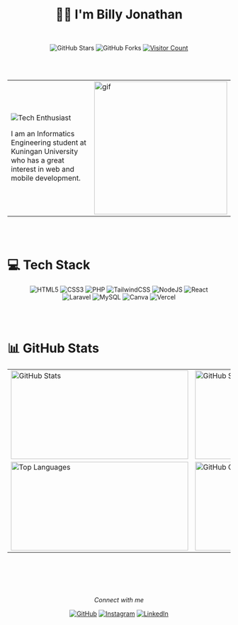 <h1 align="center">🏄‍♂ I'm Billy Jonathan</h1>
<br>
<div align="center">
  
![GitHub Stars](https://img.shields.io/github/stars/BillyJonathan29?style=for-the-badge&logo=github&logoColor=white)
![GitHub Forks](https://img.shields.io/github/followers/BillyJonathan29?style=for-the-badge&logo=github&logoColor=white)
[![Visitor Count](https://img.shields.io/badge/Visitors%20Count-172%2B-%23FF5733?style=for-the-badge&logo=github&logoColor=white)](https://visitcount.itsvg.in)
</div>
<br>
<br>
<table>
  <tr>
    <td style="vertical-align: middle; width: 60%;">

  ![Tech Enthusiast](https://img.shields.io/badge/Tech%20Enthusiast-%2300C4CC?style=for-the-badge&logo=computer&logoColor=white)  
  <p>    
    I am an Informatics Engineering student at Kuningan University who has a great interest in web and mobile development.
  </p>


  </td>
    <td style="vertical-align: middle; width: 40%;">
      <img src="https://media1.giphy.com/media/v1.Y2lkPTc5MGI3NjExd3Zpb3N2cXpzOXpseG14bjkxMDB0aGxkYXVhMG1jOTE5ajg4YWRibiZlcD12MV9pbnRlcm5hbF9naWZfYnlfaWQmY3Q9Zw/78XCFBGOlS6keY1Bil/giphy.gif" width="300" alt="gif" />
    </td>
  </tr>
</table>
<br>
<br>

# 💻 Tech Stack
<div align="center">

![HTML5](https://img.shields.io/badge/html5-%23E34F26.svg?style=for-the-badge&logo=html5&logoColor=white)
![CSS3](https://img.shields.io/badge/css3-%231572B6.svg?style=for-the-badge&logo=css3&logoColor=white)
![PHP](https://img.shields.io/badge/php-%23777BB4.svg?style=for-the-badge&logo=php&logoColor=white)
![TailwindCSS](https://img.shields.io/badge/tailwindcss-%2338B2AC.svg?style=for-the-badge&logo=tailwind-css&logoColor=white) 
![NodeJS](https://img.shields.io/badge/node.js-6DA55F?style=for-the-badge&logo=node.js&logoColor=white)
![React](https://img.shields.io/badge/react-%2320232a.svg?style=for-the-badge&logo=react&logoColor=%2361DAFB)  
![Laravel](https://img.shields.io/badge/laravel-%23FF2D20.svg?style=for-the-badge&logo=laravel&logoColor=white) 
![MySQL](https://img.shields.io/badge/mysql-4479A1.svg?style=for-the-badge&logo=mysql&logoColor=white)
![Canva](https://img.shields.io/badge/Canva-%2300C4CC.svg?style=for-the-badge&logo=Canva&logoColor=white) 
![Vercel](https://img.shields.io/badge/vercel-%23000000.svg?style=for-the-badge&logo=vercel&logoColor=white) 
</div>
<br>
<br>

# 📊 GitHub Stats

<table align="center">
  <tr>
    <td>
      <img src="https://github-readme-stats.vercel.app/api?username=BillyJonathan29&theme=transparent&hide_border=true&include_all_commits=true&count_private=false" alt="GitHub Stats" style="width: 400px; height: 200px;">
    </td>
   <td>
  <img src="https://github-readme-streak-stats.herokuapp.com/?user=BillyJonathan29&theme=transparent&hide_border=true" 
       alt="GitHub Streak Stats" 
       style="width: 400px; height: 200px;">
</td>
  </tr>
  <tr>
    <td>
      <img src="https://github-readme-stats.vercel.app/api/top-langs/?username=BillyJonathan29&theme=transparent&hide_border=true&include_all_commits=true&count_private=false&layout=compact" alt="Top Languages" style="width: 400px; height: 200px;">
    </td>
    <td>
      <img src="https://github-contributor-stats.vercel.app/api?username=BillyJonathan29&limit=5&theme=transparent&combine_all_yearly_contributions=true" alt="GitHub Contributor Stats" style="width: 400px; height: 200px;">
    </td>
  </tr>
</table>
<br>
<br>
<br>
<br>




<!-- Footer -->

<div align="center">

*Connect with me*

[![GitHub](https://img.shields.io/badge/GitHub-%23121011.svg?style=for-the-badge&logo=github&logoColor=white)](https://github.com/BillyJonathan29)
[![Instagram](https://img.shields.io/badge/Instagram-%23E4405F.svg?style=for-the-badge&logo=instagram&logoColor=white)](https://instagram.com/billyjonathan.__)
[![LinkedIn](https://img.shields.io/badge/LinkedIn-%230077B5.svg?style=for-the-badge&logo=linkedin&logoColor=white)](https://www.linkedin.com/in/BillyJonathan)

</div>
